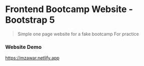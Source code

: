 # Frontend Bootcamp Website - Bootstrap 5

> Simple one page website for a fake bootcamp For practice

### Website Demo

https://mzawar.netlify.app
